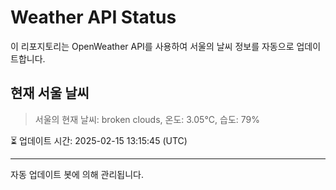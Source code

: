 
# Weather API Status

이 리포지토리는 OpenWeather API를 사용하여 서울의 날씨 정보를 자동으로 업데이트합니다.

## 현재 서울 날씨
> 서울의 현재 날씨: broken clouds, 온도: 3.05°C, 습도: 79%

⏳ 업데이트 시간: 2025-02-15 13:15:45 (UTC)

---
자동 업데이트 봇에 의해 관리됩니다.

